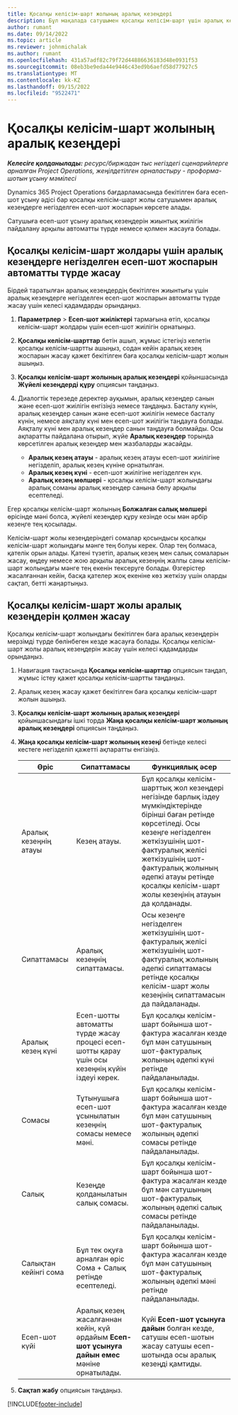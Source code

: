```yaml
---
title: Қосалқы келісім-шарт жолының аралық кезеңдері
description: Бұл мақалада сатушымен қосалқы келісім-шарт үшін аралық кезеңдерге негізделген есеп-шот жоспарын жасау және сақтау жолы түсіндірілген.
author: rumant
ms.date: 09/14/2022
ms.topic: article
ms.reviewer: johnmichalak
ms.author: rumant
ms.openlocfilehash: 431a57adf82c79f72d44886636183d48e0931f53
ms.sourcegitcommit: 08eb3be9eda44e9446c43ed9b6aefd58d77927c5
ms.translationtype: MT
ms.contentlocale: kk-KZ
ms.lasthandoff: 09/15/2022
ms.locfileid: "9522471"
---
```

# <a name="subcontract-line-milestones"></a>Қосалқы келісім-шарт жолының аралық кезеңдері

_**Келесіге қолданылады:** ресурс/биржадан тыс негіздегі сценарийлерге арналған Project Operations, жеңілдетілген орналастыру - проформа-шотын ұсыну мәмілесі_

Dynamics 365 Project Operations бағдарламасында бекітілген баға есеп-шот ұсыну әдісі бар қосалқы келісім-шарт жолы сатушымен аралық кезеңдерге негізделген есеп-шот жоспарын көрсете алады.

Сатушыға есеп-шот ұсыну аралық кезеңдерін жиынтық жиілігін пайдалану арқылы автоматты түрде немесе қолмен жасауға болады.

## <a name="automatically-create-a-milestone-based-invoice-schedule-for-a-subcontract-line"></a>Қосалқы келісім-шарт жолдары үшін аралық кезеңдерге негізделген есеп-шот жоспарын автоматты түрде жасау

Бірдей таратылған аралық кезеңдердің бекітілген жиынтығы үшін аралық кезеңдерге негізделген есеп-шот жоспарын автоматты түрде жасау үшін келесі қадамдарды орындаңыз.

1. **Параметрлер** > **Есеп-шот жиіліктері** тармағына өтіп, қосалқы келісім-шарт жолдары үшін есеп-шот жиілігін орнатыңыз.
2. **Қосалқы келісім-шарттар** бетін ашып, жұмыс істегіңіз келетін қосалқы келісім-шартты ашыңыз, содан кейін аралық кезең жоспарын жасау қажет бекітілген баға қосалқы келісім-шарт жолын ашыңыз.
3. **Қосалқы келісім-шарт жолының аралық кезеңдері** қойыншасында **Жүйелі кезеңдерді құру** опциясын таңдаңыз.
4. Диалогтік терезеде деректер ауқымын, аралық кезеңдер санын және есеп-шот жиілігін енгізіңіз немесе таңдаңыз. Басталу күнін, аралық кезеңдер санын және есеп-шот жиілігін немесе басталу күнін, немесе аяқталу күні мен есеп-шот жиілігін таңдауға болады. Аяқталу күні мен аралық кезеңдер санын таңдауға болмайды.
Осы ақпаратты пайдалана отырып, жүйе **Аралық кезеңдер** торында көрсетілген аралық кезеңдер мен жазбаларды жасайды.

   - **Аралық кезең атауы** - аралық кезең атауы есеп-шот жиілігіне негізделіп, аралық кезең күніне орнатылған.
   - **Аралық кезең күні** - есеп-шот жиілігіне негізделген күн.
   - **Аралық кезең мөлшері** - қосалқы келісім-шарт жолындағы аралық соманы аралық кезеңдер санына бөлу арқылы есептеледі.

Егер қосалқы келісім-шарт жолының **Болжалған салық мөлшері** өрісінде мәні болса, жүйелі кезеңдер құру кезінде осы мән әрбір кезеңге тең қосылады.

Келісім-шарт жолы кезеңдеріндегі сомалар қосындысы қосалқы келісім-шарт жолындағы мәнге тең болуы керек. Олар тең болмаса, қателік орын алады. Қатені түзетіп, аралық кезең мен салық сомаларын жасау, өңдеу немесе жою арқылы аралық кезеңнің жалпы саны келісім-шарт жолындағы мәнге тең екенін тексеруге болады. Өзгерістер жасалғаннан кейін, басқа қателер жоқ екеніне көз жеткізу үшін оларды сақтап, бетті жаңартыңыз.

## <a name="manually-create-subcontract-line-milestones"></a>Қосалқы келісім-шарт жолы аралық кезеңдерін қолмен жасау

Қосалқы келісім-шарт жолындағы бекітілген баға аралық кезеңдерін мерзімді түрде бөлінбеген кезде жасауға болады. Қосалқы келісім-шарт жолы аралық кезеңдерін жасау үшін келесі қадамдарды орындаңыз.

1. Навигация тақтасында **Қосалқы келісім-шарттар** опциясын таңдап, жұмыс істеу қажет қосалқы келісім-шартты таңдаңыз.
2. Аралық кезең жасау қажет бекітілген баға қосалқы келісім-шарт жолын ашыңыз.
3. **Қосалқы келісім-шарт жолының аралық кезеңдері** қойыншасындағы ішкі торда **Жаңа қосалқы келісім-шарт жолының аралық кезеңдері** опциясын таңдаңыз.
4. **Жаңа қосалқы келісім-шарт жолының кезеңі** бетінде келесі кестеге негізделіп қажетті ақпаратты енгізіңіз.

    | Өріс | Сипаттамасы |Функциялық әсер|
    | --- | --- |----------------------|
    | Аралық кезеңнің атауы | Кезең атауы. |Бұл қосалқы келісім-шарттық жол кезеңдері негізінде барлық іздеу мүмкіндіктерінде бірінші баған ретінде көрсетіледі. Осы кезеңге негізделген жеткізушінің шот-фактуралық желісі жеткізушінің шот-фактуралық жолының әдепкі атауы ретінде қосалқы келісім-шарт жолы кезеңінің атауын да қолданады.|
    | Сипаттамасы | Аралық кезеңнің сипаттамасы. |Осы кезеңге негізделген жеткізушінің шот-фактуралық желісі жеткізушінің шот-фактуралық жолының әдепкі сипаттамасы ретінде қосалқы келісім-шарт жолы кезеңінің сипаттамасын да пайдаланады.|
    | Аралық кезең күні | Есеп-шотты автоматты түрде жасау процесі есеп-шотты қарау үшін осы кезеңнің күйін іздеуі керек.| Бұл қосалқы келісім-шарт бойынша шот-фактура жасалған кезде бұл мән сатушының шот-фактуралық жолының әдепкі күні ретінде пайдаланылады. |
    | Сомасы | Тұтынушыға есеп-шот ұсынылатын кезеңнің сомасы немесе мәні. |Бұл қосалқы келісім-шарт бойынша шот-фактура жасалған кезде бұл мән сатушының шот-фактуралық жолының әдепкі сомасы ретінде пайдаланылады. |
    | Салық | Кезеңде қолданылатын салық сомасы.| Бұл қосалқы келісім-шарт бойынша шот-фактура жасалған кезде бұл мән сатушының шот-фактуралық жолының әдепкі салық сомасы ретінде пайдаланылады. |
    | Салықтан кейінгі сома | Бұл тек оқуға арналған өріс Сома + Салық ретінде есептеледі.|Бұл қосалқы келісім-шарт бойынша шот-фактура жасалған кезде бұл мән сатушының шот-фактуралық жолының әдепкі мәні ретінде пайдаланылады. |
    | Есеп-шот күйі | Аралық кезең жасалғаннан кейін, күй әрдайым **Есеп-шот ұсынуға дайын емес** мәніне орнатылады.|  Күйі **Есеп-шот ұсынуға дайын** болған кезде, сатушы есеп-шотын жасау сатушы есеп-шотында осы аралық кезеңді қамтиды. |

5. **Сақтап жабу** опциясын таңдаңыз.


[!INCLUDE[footer-include](../../includes/footer-banner.md)]
